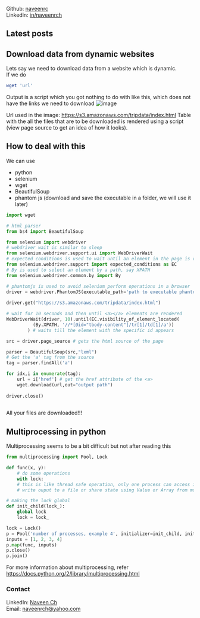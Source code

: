 Github: <a href="https://github.com/naveenrc">naveenrc</a> <br>
Linkedin: <a href="https://www.linkedin.com/in/naveenrch/">in/naveenrch</a>
## Latest posts

## <a name='downloaddynamic'>Download data from dynamic websites</a>
Lets say we need to download data from a website which is dynamic.<br>
If we do
```bash
wget 'url'
```
Output is a script which you got nothing to do with like this, which does not have the links we need to download
![image](https://user-images.githubusercontent.com/30205620/29646283-8a02a390-8850-11e7-8152-317991d6e8b2.png)

Url used in the image: https://s3.amazonaws.com/tripdata/index.html
Table with the all the files that are to be downloaded is rendered using a script (view page source to get an idea of how it looks).

## How to deal with this
We can use
+ python
+ selenium
+ wget
+ BeautifulSoup
+ phantom js (download and save the executable in a folder, we will use it later)

```python
import wget

# html parser
from bs4 import BeautifulSoup

from selenium import webdriver
# webdriver wait is similar to sleep
from selenium.webdriver.support.ui import WebDriverWait
# expected conditions is used to wait until an element in the page is rendered
from selenium.webdriver.support import expected_conditions as EC
# By is used to select an element by a path, say XPATH
from selenium.webdriver.common.by import By

# phantomjs is used to avoid selenium perform operations in a browser
driver = webdriver.PhantomJS(executable_path='path to executable phantomjs along with phantomjs.exe')
        
driver.get("https://s3.amazonaws.com/tripdata/index.html")

# wait for 10 seconds and then until <a></a> elements are rendered
WebDriverWait(driver, 10).until(EC.visibility_of_element_located(
          (By.XPATH, '//*[@id="tbody-content"]/tr[1]/td[1]/a'))
        ) # waits till the element with the specific id appears

src = driver.page_source # gets the html source of the page

parser = BeautifulSoup(src,"lxml") 
# Get the 'a' tag from the source
tag = parser.findAll('a')

for idx,i in enumerate(tag):
    url = i['href'] # get the href attribute of the <a>
    wget.download(url,out="output path")
    
driver.close()	  
	  
```


All your files are downloaded!!!


## <a name='multiprocessing'>Multiprocessing in python</a>
Multiprocessing seems to be a bit difficult but not after reading this
```python
from multiprocessing import Pool, Lock

def func(x, y):
    # do some operations
    with lock:
    # this is like thread safe operation, only one process can access it at a time
    # write ouput to a file or share state using Value or Array from multiprocessing

# making the lock global
def init_child(lock_):
    global lock
    lock = lock_

lock = Lock()
p = Pool('number of processes, example 4', initializer=init_child, initargs=(lock,))
inputs = [1, 2, 3, 4]
p.map(func, inputs)
p.close()
p.join()

```
For more information about multiprocessing, refer https://docs.python.org/2/library/multiprocessing.html

### Contact

LinkedIn: <a href="https://www.linkedin.com/in/naveen-c-823226141/" target="_blank">Naveen Ch </a><br>
Email: naveenrch@yahoo.com<br>
